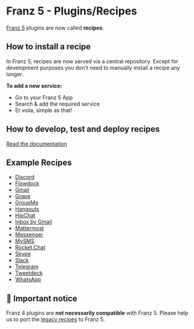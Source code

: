 # Franz 5 - Plugins/Recipes
[Franz 5](https://github.com/meetfranz/franz) plugins are now called __recipes__.

## How to install a recipe
In Franz 5, recipes are now served via a central repository. Except for development purposes you don't need to manually install a recipe any longer.

__To add a new service:__
* Go to your Franz 5 App
* Search & add the required service
* Et voila, simple as that!   

## How to develop, test and deploy recipes
[Read the documentation](/docs)

## Example Recipes
* [Discord](https://github.com/meetfranz/recipe-discord)
* [Flowdock](https://github.com/meetfranz/recipe-flowdock)
* [Gmail](https://github.com/meetfranz/recipe-gmail)
* [Grape](https://github.com/meetfranz/recipe-grape)
* [GroupMe](https://github.com/meetfranz/recipe-groupme)
* [Hangouts](https://github.com/meetfranz/recipe-hangouts)
* [HipChat](https://github.com/meetfranz/recipe-hipchat)
* [Inbox by Gmail](https://github.com/meetfranz/recipe-inbox)
* [Mattermost](https://github.com/meetfranz/recipe-mattermost)
* [Messenger](https://github.com/meetfranz/recipe-messenger)
* [MySMS](https://github.com/meetfranz/recipe-mysms)
* [Rocket.Chat](https://github.com/meetfranz/recipe-rocketchat)
* [Skype](https://github.com/meetfranz/recipe-skype)
* [Slack](https://github.com/meetfranz/recipe-slack)
* [Telegram](https://github.com/meetfranz/recipe-telegram)
* [Tweetdeck](https://github.com/meetfranz/recipe-tweetdeck)
* [WhatsApp](https://github.com/meetfranz/recipe-whatsapp)

## :rotating_light: Important notice
Franz 4 plugins are __not necessarily compatible__ with Franz 5. Please help us to port the [legacy recipes](https://github.com/meetfranz/plugins-legacy) to Franz 5.
